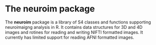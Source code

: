 <!--
%\VignetteEngine{knitr::knitr}
%\VignetteIndexEntry{the neuroim package}
-->


The **neuroim** package
========================================================

The **neuroim** package is a library of S4 classes and functions supporting neuroimaigng analysis in R. It contains data structures for 3D and 4D images and rotines for reading and writing NIFTI formatted images. It currently has limited support for reading AFNI formatted images.




